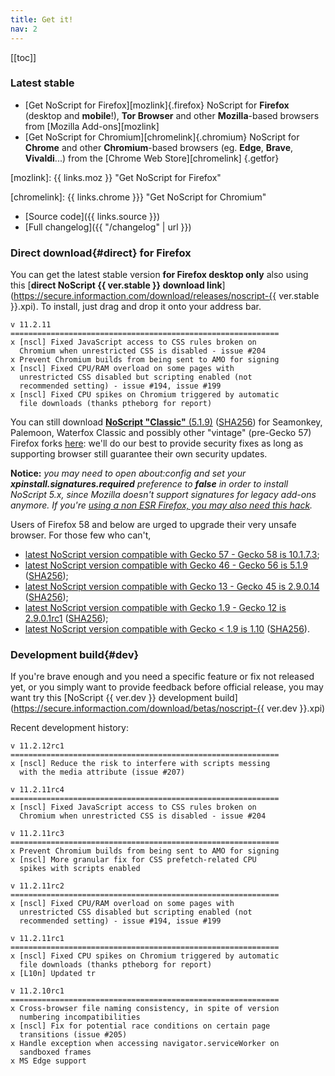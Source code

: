 ```yaml
---
title: Get it!
nav: 2
---
```


[[toc]]

### Latest stable

* [Get NoScript for Firefox][mozlink]{.firefox}
  NoScript for __Firefox__ (desktop and __mobile__!), __Tor Browser__ and other __Mozilla__-based browsers from [Mozilla Add-ons][mozlink]
* [Get NoScript for Chromium][chromelink]{.chromium}
  NoScript for __Chrome__ and other __Chromium__-based browsers (eg. __Edge__, __Brave__, __Vivaldi__...) from the [Chrome Web Store][chromelink]
{.getfor}

[mozlink]: {{ links.moz }} "Get NoScript for Firefox"

[chromelink]: {{ links.chrome }}} "Get NoScript for Chromium"

* [Source code]({{ links.source }})
* [Full changelog]({{ "/changelog" | url }})

### __Direct download__{#direct} for Firefox

You can get the latest stable version __for Firefox desktop only__ also using this [__direct NoScript {{ ver.stable }} download link__](https://secure.informaction.com/download/releases/noscript-{{ ver.stable }}.xpi).
To install, just drag and drop it onto your address bar.
````{.changelog}
v 11.2.11
============================================================
x [nscl] Fixed JavaScript access to CSS rules broken on
  Chromium when unrestricted CSS is disabled - issue #204
x Prevent Chromium builds from being sent to AMO for signing
x [nscl] Fixed CPU/RAM overload on some pages with
  unrestricted CSS disabled but scripting enabled (not
  recommended setting) - issue #194, issue #199
x [nscl] Fixed CPU spikes on Chromium triggered by automatic
  file downloads (thanks ptheborg for report)
````
You can still download [**NoScript "Classic"** (5.1.9)](https://secure.informaction.com/download/releases/noscript-5.1.9.xpi) ([SHA256](releases/noscript-5.1.9.xpi.sha256)) for Seamonkey, Palemoon, Waterfox Classic and possibly other "vintage" (pre-Gecko 57) Firefox forks [here](https://secure.informaction.com/download/releases/noscript-5.1.9.xpi): we'll do our best to provide security fixes as long as supporting browser still guarantee their own security updates.

**Notice:** _you may need to open about:config and set your **xpinstall.signatures.required** preference to **false** in order to install NoScript 5.x, since Mozilla doesn't support signatures for legacy add-ons anymore. If you're [using a non ESR Firefox, you may also need this hack](https://forums.informaction.com/viewtopic.php?p=98662#p98662)._


Users of Firefox 58 and below are urged to upgrade their very unsafe browser. For those few who can't,

*   [latest NoScript version compatible with Gecko 57 - Gecko 58 is 10.1.7.3](https://secure.informaction.com/download/releases/noscript-10.1.7.3.xpi);
*   [latest NoScript version compatible with Gecko 46 - Gecko 56 is 5.1.9](https://secure.informaction.com/download/releases/noscript-5.1.9.xpi) ([SHA256](releases/noscript-5.1.9.xpi.sha256));
*   [latest NoScript version compatible with Gecko 13 - Gecko 45 is 2.9.0.14](https://secure.informaction.com/download/releases/noscript-2.9.0.14.xpi) ([SHA256](releases/noscript-2.9.0.14.xpi.sha256));
*   [latest NoScript version compatible with Gecko 1.9 - Gecko 12 is 2.9.0.1rc1](https://secure.informaction.com/download/betas/noscript-2.9.0.1rc1.xpi) ([SHA256](betas/noscript-2.9.0.1rc1.xpi.sha256));
*   [latest NoScript version compatible with Gecko < 1.9 is 1.10](https://secure.informaction.com/download/releases/noscript-1.10.xpi) ([SHA256](releases/noscript-1.10.xpi.sha256)).

### __Development build__{#dev}

If you're brave enough and you need a specific feature or fix not released yet, or you simply want to provide feedback before official release, you may want try this [NoScript {{ ver.dev }} development build](https://secure.informaction.com/download/betas/noscript-{{ ver.dev }}.xpi)

Recent development history:
````{.changelog}
v 11.2.12rc1
============================================================
x [nscl] Reduce the risk to interfere with scripts messing
  with the media attribute (issue #207)

v 11.2.11rc4
============================================================
x [nscl] Fixed JavaScript access to CSS rules broken on
  Chromium when unrestricted CSS is disabled - issue #204

v 11.2.11rc3
============================================================
x Prevent Chromium builds from being sent to AMO for signing
x [nscl] More granular fix for CSS prefetch-related CPU
  spikes with scripts enabled

v 11.2.11rc2
============================================================
x [nscl] Fixed CPU/RAM overload on some pages with
  unrestricted CSS disabled but scripting enabled (not
  recommended setting) - issue #194, issue #199

v 11.2.11rc1
============================================================
x [nscl] Fixed CPU spikes on Chromium triggered by automatic
  file downloads (thanks ptheborg for report)
x [L10n] Updated tr

v 11.2.10rc1
============================================================
x Cross-browser file naming consistency, in spite of version
  numbering incompatibilities
x [nscl] Fix for potential race conditions on certain page
  transitions (issue #205)
x Handle exception when accessing navigator.serviceWorker on
  sandboxed frames
x MS Edge support
````
